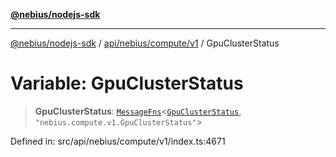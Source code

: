 [**@nebius/nodejs-sdk**](../../../../../README.md)

---

[@nebius/nodejs-sdk](../../../../../README.md) / [api/nebius/compute/v1](../README.md) / GpuClusterStatus

# Variable: GpuClusterStatus

> **GpuClusterStatus**: [`MessageFns`](../../../../../runtime/protos/core/interfaces/MessageFns.md)\<[`GpuClusterStatus`](../interfaces/GpuClusterStatus.md), `"nebius.compute.v1.GpuClusterStatus"`\>

Defined in: src/api/nebius/compute/v1/index.ts:4671
